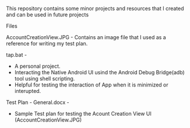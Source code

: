 This repository contains some minor projects and resources that I created and can be used in future projects

Files

AccountCreationView.JPG - 
Contains an image file that I used as a reference for writing my test plan.

tap.bat - 
- A personal project. 
- Interacting the Native Android UI usind the Android Debug Bridge(adb) tool using shell scripting.
- Helpful for testing the interaction of App when it is minimized or interupted.

Test Plan - General.docx - 
- Sample Test plan for testing the Acount Creation View UI (AccountCreationView.JPG) 